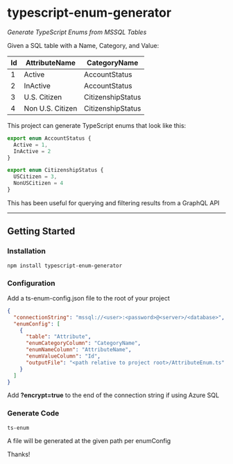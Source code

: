 # typescript-enum-generator
*Generate TypeScript Enums from MSSQL Tables*


Given a SQL table with a Name, Category, and Value:

|Id|AttributeName|CategoryName|
|--|-------------|------------|
|1|Active|AccountStatus|
|2|InActive|AccountStatus|
|3|U.S. Citizen|CitizenshipStatus|
|4|Non U.S. Citizen|CitizenshipStatus|

This project can generate TypeScript enums that look like this:

```TypeScript
export enum AccountStatus {
  Active = 1,
  InActive = 2
}

export enum CitizenshipStatus {
  USCitizen = 3,
  NonUSCitizen = 4
}

```
This has been useful for querying and filtering results from a GraphQL API

---
## Getting Started

### Installation
```
npm install typescript-enum-generator
```

### Configuration
Add a ts-enum-config.json file to the root of your project
```JSON
{
  "connectionString": "mssql://<user>:<password>@<server>/<database>",
  "enumConfig": [
    {
      "table": "Attribute",
      "enumCategoryColumn": "CategoryName",
      "enumNameColumn": "AttributeName",
      "enumValueColumn": "Id",
      "outputFile": "<path relative to project root>/AttributeEnum.ts"
    }
  ]
}
```
Add **?encrypt=true** to the end of the connection string if using Azure SQL

### Generate Code
```
ts-enum
```

A file will be generated at the given path per enumConfig

Thanks!